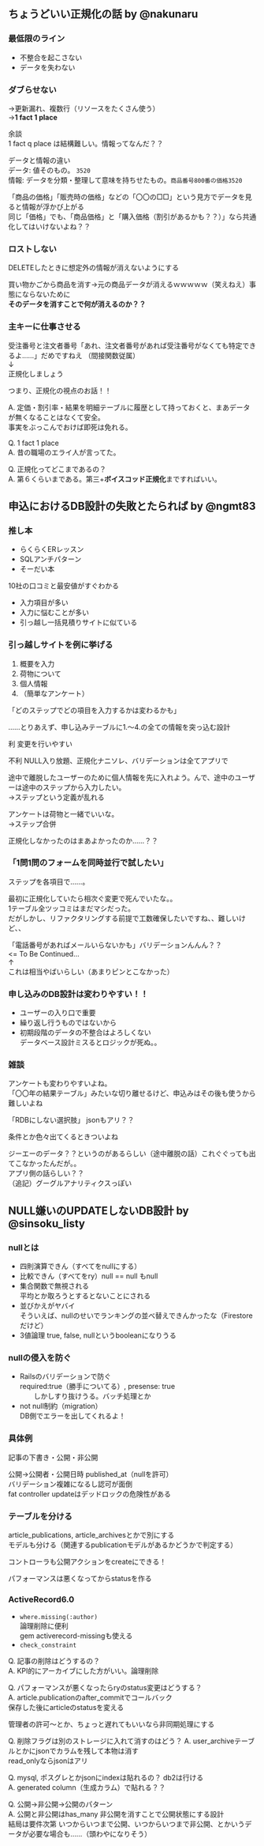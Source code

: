 ## ちょうどいい正規化の話 by @nakunaru

### 最低限のライン
- 不整合を起こさない
- データを失わない

### ダブらせない  
→更新漏れ、複数行（リソースをたくさん使う）  
→**1 fact 1 place**

余談  
1 fact q place は結構難しい。情報ってなんだ？？

データと情報の違い  
データ: 値そのもの。 `3520`  
情報: データを分類・整理して意味を持ちせたもの。`商品番号800番の価格3520`

「商品の価格」「販売時の価格」などの「〇〇の□□」という見方でデータを見ると情報が浮かび上がる  
同じ「価格」でも、「商品価格」と「購入価格（割引があるかも？？）」なら共通化してはいけないよね？？


### ロストしない

DELETEしたときに想定外の情報が消えないようにする

買い物かごから商品を消す→元の商品データが消えるｗｗｗｗｗ（笑えねえ）事態にならないために  
**そのデータを消すことで何が消えるのか？？**


### 主キーに仕事させる

受注番号と注文者番号「あれ、注文者番号があれば受注番号がなくても特定できるよ……」だめですねえ
（間接関数従属）  
↓  
正規化しましょう

つまり、正規化の視点のお話！！


A. 定価・割引率・結果を明細テーブルに履歴として持っておくと、まあデータが無くなることはなくて安全。  
事実をぶっこんでおけば即死は免れる。

Q. 1 fact 1 place  
A. 昔の職場のエライ人が言ってた。

Q. 正規化ってどこまであるの？  
A. 第６くらいまである。第三+**ボイスコッド正規化**まですればいい。


## 申込におけるDB設計の失敗とたられば by @ngmt83

### 推し本
- らくらくERレッスン
- SQLアンチパターン
- そーだい本

10社の口コミと最安値がすぐわかる
- 入力項目が多い
- 入力に悩むことが多い
- 引っ越し一括見積りサイトに似ている

### 引っ越しサイトを例に挙げる

1. 概要を入力
1. 荷物について
1. 個人情報
1. （簡単なアンケート）

「どのステップでどの項目を入力するかは変わるかも」

……とりあえず、申し込みテーブルに1.〜4.の全ての情報を突っ込む設計

利  変更を行いやすい

不利  NULL入り放題、正規化ナニソレ、バリデーションは全てアプリで

途中で離脱したユーザーのために個人情報を先に入れよう。んで、途中のユーザーは途中のステップから入力したい。  
→ステップという定義が乱れる

アンケートは荷物と一緒でいいな。  
→ステップ合併

正規化しなかったのはまあよかったのか……？？

### 「1問1問のフォームを同時並行で試したい」
ステップを各項目で……。

最初に正規化していたら相次ぐ変更で死んでいたな。。  
1テーブル全ツッコミはまだマシだった。  
だがしかし、リファクタリングする前提で工数確保したいですね、、難しいけど、、

「電話番号があればメールいらないかも」バリデーションんんん？？  
<= To Be Continued...  
↑  
これは相当やばいらしい（あまりピンとこなかった）


### 申し込みのDB設計は変わりやすい！！

- ユーザーの入り口で重要
- 繰り返し行うものではないから
- 初期段階のデータの不整合はよろしくない  
データベース設計ミスるとロジックが死ぬ。。


### 雑談

アンケートも変わりやすいよね。  
「〇〇年の結果テーブル」みたいな切り離せるけど、申込みはその後も使うから難しいよね

「RDBにしない選択肢」  jsonもアリ？？

条件とか色々出てくるときついよね

ジーエーのデータ？？というのがあるらしい（途中離脱の話）これぐぐっても出てこなかったんだが。。  
アプリ側の話らしい？？  
（追記）グーグルアナリティクスっぽい


## NULL嫌いのUPDATEしないDB設計 by @sinsoku_listy

### nullとは

- 四則演算できん（すべてをnullにする）
- 比較できん（すべてをry）null == null もnull
- 集合関数で無視される  
平均とか取ろうとするとないことにされる
- 並びかえがヤバイ  
そういえば、nullのせいでランキングの並べ替えできんかったな（Firestoreだけど）
- 3値論理  true, false, nullというbooleanになりうる

### nullの侵入を防ぐ

- Railsのバリデーションで防ぐ  
required:true（勝手についてる）, presense: true  
　　しかしすり抜けうる。バッチ処理とか
- not null制約（migration）  
DB側でエラーを出してくれるよ！

### 具体例

記事の下書き・公開・非公開

公開→公開者・公開日時  published_at（nullを許可）  
バリデーション複雑になるし認可が面倒  
fat controller updateはデッドロックの危険性がある

### テーブルを分ける

article_publications, article_archivesとかで別にする  
モデルも分ける（関連するpublicationモデルがあるかどうかで判定する）

コントローラも公開アクションをcreateにできる！

パフォーマンスは悪くなってからstatusを作る

### ActiveRecord6.0

- `where.missing(:author)`  
論理削除に便利  
gem activerecord-missingも使える
- `check_constraint`

Q. 記事の削除はどうするの？  
A. KPI的にアーカイブにした方がいい。論理削除

Q. パフォーマンスが悪くなったらryのstatus変更はどうする？  
A. article.publicationのafter_commitでコールバック  
保存した後にarticleのstatusを変える

管理者の許可〜とか、ちょっと遅れてもいいなら非同期処理にする

Q. 削除フラグは別のストレージに入れて消すのはどう？
A. user_archiveテーブルとかにjsonでカラムを残して本物は消す  
read_onlyならjsonはアリ

Q. mysql, ポスグレとかjsonにindexは貼れるの？ db2は行ける  
A. generated column（生成カラム）で貼れる？？

Q. 公開→非公開→公開のパターン  
A. 公開と非公開はhas_many  非公開を消すことで公開状態にする設計  
結局は要件次第
いつからいつまで公開、いつからいつまで非公開、とかいうデータが必要な場合も……（頭わやになりそう）
